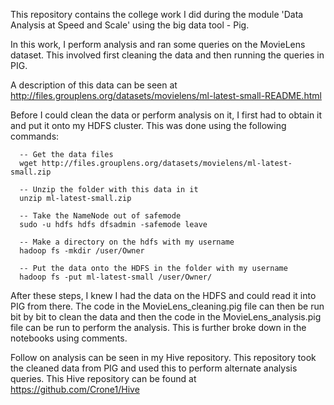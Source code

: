 This repository contains the college work I did during the module 'Data Analysis at Speed and Scale' using the big data tool - Pig.

In this work, I perform analysis and ran some queries on the MovieLens dataset.
This involved first cleaning the data and then running the queries in PIG.

A description of this data can be seen at http://files.grouplens.org/datasets/movielens/ml-latest-small-README.html

Before I could clean the data or perform analysis on it, I first had to obtain it and put it onto my HDFS cluster. This was done using the following commands:

      -- Get the data files
      wget http://files.grouplens.org/datasets/movielens/ml-latest-small.zip

      -- Unzip the folder with this data in it
      unzip ml-latest-small.zip

      -- Take the NameNode out of safemode
      sudo -u hdfs hdfs dfsadmin -safemode leave

      -- Make a directory on the hdfs with my username
      hadoop fs -mkdir /user/Owner

      -- Put the data onto the HDFS in the folder with my username
      hadoop fs -put ml-latest-small /user/Owner/
      
After these steps, I knew I had the data on the HDFS and could read it into PIG from there. The code in the MovieLens_cleaning.pig file can then be run bit by bit to clean the data and then the code in the MovieLens_analysis.pig file can be run to perform the analysis. This is further broke down in the notebooks using comments.

Follow on analysis can be seen in my Hive repository. This repository took the cleaned data from PIG and used this to perform alternate analysis queries. This Hive repository can be found at https://github.com/Crone1/Hive
